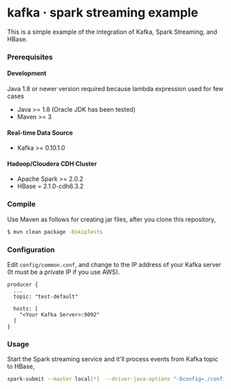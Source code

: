 # kafka &middot; spark streaming example

This is a simple example of the integration of Kafka, Spark Streaming, and HBase.

### Prerequisites

#### Development
Java 1.8 or newer version required because lambda expression used for few cases

- Java >= 1.8 (Oracle JDK has been tested)
- Maven >= 3

#### Real-time Data Source

- Kafka >= 0.10.1.0

#### Hadoop/Cloudera CDH Cluster

- Apache Spark >= 2.0.2
- HBase = 2.1.0-cdh6.3.2

### Compile

Use Maven as follows for creating jar files, after you clone this repository,

```bash
$ mvn clean package -DskipTests
```

### Configuration

Edit `config/common.conf`, and change <Your Kafka Server> to the IP address of your Kafka server (It must be a private IP if you use AWS).

```
producer {
  ...
  topic: "test-default"

  hosts: [
    "<Your Kafka Server>:9092"
  ]
}
```

### Usage

Start the Spark streaming service and it'll process events from Kafka topic to HBase,

```bash
spark-submit --master local[*]  --driver-java-options "-Dconfig=./config/common.conf -Dlog4j.configuration=file:log4j.xml" streaming/target/spark-streaming-0.1.jar
```



